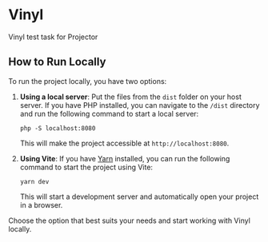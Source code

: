 # Vinyl
Vinyl test task for Projector

## How to Run Locally
To run the project locally, you have two options:

1. **Using a local server**: Put the files from the `dist` folder on your host server. If you have PHP installed, you can navigate to the `/dist` directory and run the following command to start a local server:
   ```
   php -S localhost:8080
   ```
   This will make the project accessible at `http://localhost:8080`.

2. **Using Vite**: If you have [Yarn](https://yarnpkg.com/) installed, you can run the following command to start the project using Vite:
   ```
   yarn dev
   ```
   This will start a development server and automatically open your project in a browser.

Choose the option that best suits your needs and start working with Vinyl locally.
